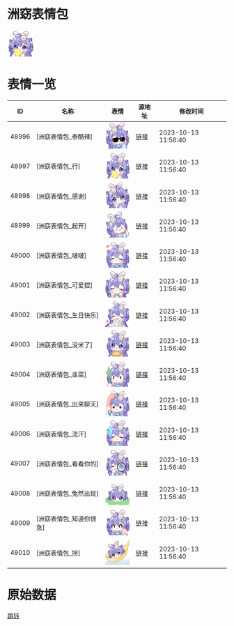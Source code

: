 # 洲窈表情包

<img src="./cover.png" height="60" alt="cover" />

# 表情一览

|ID|名称|表情|源地址|修改时间|
|----|----|----|----|----|
|48996|[洲窈表情包_泰酷辣]|<img src="./pic/048996_%5B洲窈表情包_泰酷辣%5D.png" height="60" alt="泰酷辣"/>|[链接](https://i0.hdslb.com/bfs/garb/fd5a1eb51f01439aa6c57d5f9e3bab433629e086.png)|2023-10-13 11:56:40|
|48997|[洲窈表情包_行]|<img src="./pic/048997_%5B洲窈表情包_行%5D.png" height="60" alt="行"/>|[链接](https://i0.hdslb.com/bfs/garb/b85dfe4d8955faaff17117ca0f10464d568b9060.png)|2023-10-13 11:56:40|
|48998|[洲窈表情包_感谢]|<img src="./pic/048998_%5B洲窈表情包_感谢%5D.png" height="60" alt="感谢"/>|[链接](https://i0.hdslb.com/bfs/garb/043132372518d144e5cc1461b75ed5890801070b.png)|2023-10-13 11:56:40|
|48999|[洲窈表情包_起开]|<img src="./pic/048999_%5B洲窈表情包_起开%5D.png" height="60" alt="起开"/>|[链接](https://i0.hdslb.com/bfs/garb/e7e73bf6acc593f99e9ed7d70610df83946277c3.png)|2023-10-13 11:56:40|
|49000|[洲窈表情包_啵啵]|<img src="./pic/049000_%5B洲窈表情包_啵啵%5D.png" height="60" alt="啵啵"/>|[链接](https://i0.hdslb.com/bfs/garb/736c7dce1758fcc479e10171ddb3b34d36b6ee70.png)|2023-10-13 11:56:40|
|49001|[洲窈表情包_可爱捏]|<img src="./pic/049001_%5B洲窈表情包_可爱捏%5D.png" height="60" alt="可爱捏"/>|[链接](https://i0.hdslb.com/bfs/garb/2a9bfd11e8a503311103fdfa02eb77bf6d73f8dd.png)|2023-10-13 11:56:40|
|49002|[洲窈表情包_生日快乐]|<img src="./pic/049002_%5B洲窈表情包_生日快乐%5D.png" height="60" alt="生日快乐"/>|[链接](https://i0.hdslb.com/bfs/garb/6f5be85b8d8ca4bb3a778e991add45b1f7f1eb2e.png)|2023-10-13 11:56:40|
|49003|[洲窈表情包_没米了]|<img src="./pic/049003_%5B洲窈表情包_没米了%5D.png" height="60" alt="没米了"/>|[链接](https://i0.hdslb.com/bfs/garb/64d84f5ad577fee4d0bf8049d2b1a4054d5bf5b4.png)|2023-10-13 11:56:40|
|49004|[洲窈表情包_韭菜]|<img src="./pic/049004_%5B洲窈表情包_韭菜%5D.png" height="60" alt="韭菜"/>|[链接](https://i0.hdslb.com/bfs/garb/4276c185610463f528990b0b0646e3fa9a4425ad.png)|2023-10-13 11:56:40|
|49005|[洲窈表情包_出来聊天]|<img src="./pic/049005_%5B洲窈表情包_出来聊天%5D.png" height="60" alt="出来聊天"/>|[链接](https://i0.hdslb.com/bfs/garb/7d4f43b39678b5efdbf14e78394a554a86da6bb5.png)|2023-10-13 11:56:40|
|49006|[洲窈表情包_流汗]|<img src="./pic/049006_%5B洲窈表情包_流汗%5D.png" height="60" alt="流汗"/>|[链接](https://i0.hdslb.com/bfs/garb/c7e89858b163094e05d1b6fa2ba60efdf025c20f.png)|2023-10-13 11:56:40|
|49007|[洲窈表情包_看看你的]|<img src="./pic/049007_%5B洲窈表情包_看看你的%5D.png" height="60" alt="看看你的"/>|[链接](https://i0.hdslb.com/bfs/garb/848ae2f67a1234df5e09a01c6aaefffc05018646.png)|2023-10-13 11:56:40|
|49008|[洲窈表情包_兔然出现]|<img src="./pic/049008_%5B洲窈表情包_兔然出现%5D.png" height="60" alt="兔然出现"/>|[链接](https://i0.hdslb.com/bfs/garb/5393faed07ea3d25ecb3516a757a8d1aca3c101c.png)|2023-10-13 11:56:40|
|49009|[洲窈表情包_知道你很急]|<img src="./pic/049009_%5B洲窈表情包_知道你很急%5D.png" height="60" alt="知道你很急"/>|[链接](https://i0.hdslb.com/bfs/garb/06a9a18b75d1af657cd55f34aa7acf31cd9b3774.png)|2023-10-13 11:56:40|
|49010|[洲窈表情包_捞]|<img src="./pic/049010_%5B洲窈表情包_捞%5D.png" height="60" alt="捞"/>|[链接](https://i0.hdslb.com/bfs/garb/f7026fbd5e28a01b560f6afdecd50f6937fea5f8.png)|2023-10-13 11:56:40|

# 原始数据

[跳转](./raw.json)

